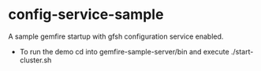 # config-service-sample
A sample gemfire startup with gfsh configuration service enabled. 

* To run the demo cd into gemfire-sample-server/bin and execute ./start-cluster.sh
